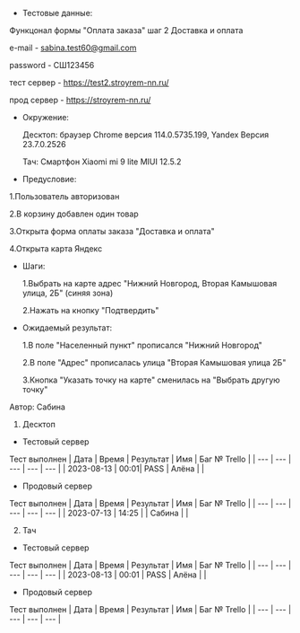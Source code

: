 * Тестовые данные:

 Функцонал формы "Оплата заказа" шаг 2 Доставка и оплата
 
 e-mail - sabina.test60@gmail.com
 
 password - СШ123456
 
 тест сервер - https://test2.stroyrem-nn.ru/
 
 прод сервер - https://stroyrem-nn.ru/
 
 * Окружение: 

	Десктоп: браузер Chrome версия 114.0.5735.199, Yandex Версия 23.7.0.2526
	
	Тач: Cмартфон Xiaomi mi 9 lite MIUI 12.5.2
 
* Предусловие:
 
 1.Пользователь авторизован
 
 2.В корзину добавлен один товар
 
 3.Открыта форма оплаты заказа "Доставка и оплата"
 
 4.Открыта карта Яндекс
 

* Шаги:

  1.Выбрать на карте адрес "Нижний Новгород, Вторая Камышовая улица, 2Б" (синяя зона)
  
  2.Нажать на кнопку "Подтвердить"
 

* Ожидаемый результат:

   1.В поле "Населенный пункт" прописался "Нижний Новгород"
   
   2.В поле "Адрес" прописалась улица "Вторая Камышовая улица 2Б"
   
   3.Кнопка "Указать точку на карте" сменилась на "Выбрать другую точку"

Автор: Сабина

1. Десктоп

* Тестовый сервер 

Тест выполнен
| Дата | Время | Результат | Имя | Баг № Trello |
| --- | --- | --- | --- | --- |
| 2023-08-13 | 00:01| PASS | Алёна |   |

* Продовый сервер

Тест выполнен
| Дата | Время | Результат | Имя | Баг № Trello |
| --- | --- | --- | --- | --- |
| 2023-07-13 | 14:25 |  | Сабина |   | 

2. Тач

* Тестовый сервер

Тест выполнен
| Дата | Время | Результат | Имя | Баг № Trello |
| --- | --- | --- | --- | --- |
| 2023-08-13 | 00:01 | PASS | Алёна |   |

* Продовый сервер

Тест выполнен
| Дата | Время | Результат | Имя | Баг № Trello |
| --- | --- | --- | --- | --- |